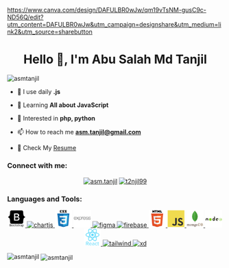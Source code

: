 https://www.canva.com/design/DAFULBR0wJw/qm19vTsNM-gusC9c-ND56Q/edit?utm_content=DAFULBR0wJw&utm_campaign=designshare&utm_medium=link2&utm_source=sharebutton

<h1 align="center">Hello 👋, I'm Abu Salah Md Tanjil</h1>
<p align="left"> <img src="https://komarev.com/ghpvc/?username=asmtanjil&label=Profile%20views&color=0e75b6&style=flat" alt="asmtanjil" /> </p>

- 🔭 I use daily **.js**

- 🌱 Learning **All about JavaScript**

- 👯 Interested in **php, python**

- 📫 How to reach me **asm.tanjil@gmail.com**

- 📄 Check My <a href="https://drive.google.com/file/d/1roDcdkd4gdSJrbLr9Wn-_I4PJ3d6Vc8E/view?usp=share_link">Resume</a>

<h3 align="left">Connect with me:</h3>
<p align="center">
<a href="https://linkedin.com/in/asm.tanjil" target="blank"><img align="center" src="https://raw.githubusercontent.com/rahuldkjain/github-profile-readme-generator/master/src/images/icons/Social/linked-in-alt.svg" alt="asm.tanjil" height="30" width="40" /></a>
<a href="https://fb.com/t2njil99" target="blank"><img align="center" src="https://raw.githubusercontent.com/rahuldkjain/github-profile-readme-generator/master/src/images/icons/Social/facebook.svg" alt="t2njil99" height="30" width="40" /></a>
</p>

<h3 align="left">Languages and Tools:</h3>
<p align="center"> <a href="https://getbootstrap.com" target="_blank" rel="noreferrer"> <img src="https://raw.githubusercontent.com/devicons/devicon/master/icons/bootstrap/bootstrap-plain-wordmark.svg" alt="bootstrap" width="40" height="40"/> </a> <a href="https://www.chartjs.org" target="_blank" rel="noreferrer"> <img src="https://www.chartjs.org/media/logo-title.svg" alt="chartjs" width="40" height="40"/> </a> <a href="https://www.w3schools.com/css/" target="_blank" rel="noreferrer"> <img src="https://raw.githubusercontent.com/devicons/devicon/master/icons/css3/css3-original-wordmark.svg" alt="css3" width="40" height="40"/> </a> <a href="https://expressjs.com" target="_blank" rel="noreferrer"> <img src="https://raw.githubusercontent.com/devicons/devicon/master/icons/express/express-original-wordmark.svg" alt="express" width="40" height="40"/> </a> <a href="https://www.figma.com/" target="_blank" rel="noreferrer"> <img src="https://www.vectorlogo.zone/logos/figma/figma-icon.svg" alt="figma" width="40" height="40"/> </a> <a href="https://firebase.google.com/" target="_blank" rel="noreferrer"> <img src="https://www.vectorlogo.zone/logos/firebase/firebase-icon.svg" alt="firebase" width="40" height="40"/> </a> <a href="https://www.w3.org/html/" target="_blank" rel="noreferrer"> <img src="https://raw.githubusercontent.com/devicons/devicon/master/icons/html5/html5-original-wordmark.svg" alt="html5" width="40" height="40"/> </a> <a href="https://developer.mozilla.org/en-US/docs/Web/JavaScript" target="_blank" rel="noreferrer"> <img src="https://raw.githubusercontent.com/devicons/devicon/master/icons/javascript/javascript-original.svg" alt="javascript" width="40" height="40"/> </a> <a href="https://www.mongodb.com/" target="_blank" rel="noreferrer"> <img src="https://raw.githubusercontent.com/devicons/devicon/master/icons/mongodb/mongodb-original-wordmark.svg" alt="mongodb" width="40" height="40"/> </a> <a href="https://nodejs.org" target="_blank" rel="noreferrer"> <img src="https://raw.githubusercontent.com/devicons/devicon/master/icons/nodejs/nodejs-original-wordmark.svg" alt="nodejs" width="40" height="40"/> </a> <a href="https://reactjs.org/" target="_blank" rel="noreferrer"> <img src="https://raw.githubusercontent.com/devicons/devicon/master/icons/react/react-original-wordmark.svg" alt="react" width="40" height="40"/> </a> <a href="https://tailwindcss.com/" target="_blank" rel="noreferrer"> <img src="https://www.vectorlogo.zone/logos/tailwindcss/tailwindcss-icon.svg" alt="tailwind" width="40" height="40"/> </a> <a href="https://www.adobe.com/products/xd.html" target="_blank" rel="noreferrer"> <img src="https://cdn.worldvectorlogo.com/logos/adobe-xd.svg" alt="xd" width="40" height="40"/> </a> </p>

<p><img align="left" src="https://github-readme-stats.vercel.app/api/top-langs?username=asmtanjil&show_icons=true&locale=en&layout=compact" alt="asmtanjil" /></p>

<p>&nbsp;<img align="center" src="https://github-readme-stats.vercel.app/api?username=asmtanjil&show_icons=true&locale=en" alt="asmtanjil" /></p>
